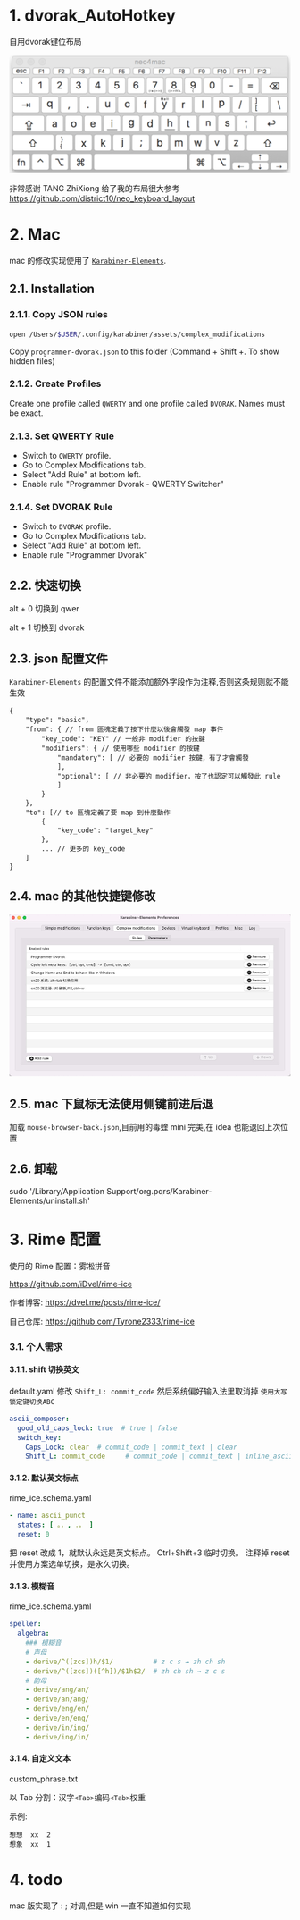# 1. dvorak_AutoHotkey
自用dvorak键位布局

![预览](./my_dvorak_pic.png)

非常感谢 TANG ZhiXiong 给了我的布局很大参考 https://github.com/district10/neo_keyboard_layout

# 2. Mac

mac 的修改实现使用了 [`Karabiner-Elements`](https://karabiner-elements.pqrs.org/docs/).

## 2.1. Installation

### 2.1.1. Copy JSON rules
```bash
open /Users/$USER/.config/karabiner/assets/complex_modifications
```
Copy `programmer-dvorak.json` to this folder
(Command + Shift +. To show hidden files)

### 2.1.2. Create Profiles
Create one profile called `QWERTY` and one profile called `DVORAK`. Names must be exact.

### 2.1.3. Set QWERTY Rule
- Switch to `QWERTY` profile.
- Go to Complex Modifications tab.
- Select "Add Rule" at bottom left.
- Enable rule "Programmer Dvorak - QWERTY Switcher"

### 2.1.4. Set DVORAK Rule
- Switch to `DVORAK` profile.
- Go to Complex Modifications tab.
- Select "Add Rule" at bottom left.
- Enable rule "Programmer Dvorak"


## 2.2. 快速切换

alt + 0 切换到 qwer

alt + 1 切换到 dvorak

## 2.3. json 配置文件
`Karabiner-Elements` 的配置文件不能添加额外字段作为注释,否则这条规则就不能生效

```
{
    "type": "basic",
    "from": { // from 區塊定義了按下什麼以後會觸發 map 事件
        "key_code": "KEY" // 一般非 modifier 的按鍵
        "modifiers": { // 使用哪些 modifier 的按鍵
            "mandatory": [ // 必要的 modifier 按鍵，有了才會觸發
            ],
            "optional": [ // 非必要的 modifier，按了也認定可以觸發此 rule
            ]
        }
    },
    "to": [// to 區塊定義了要 map 到什麼動作
        {
            "key_code": "target_key"
        },
        ... // 更多的 key_code
    ]
}
```

## 2.4. mac 的其他快捷键修改

![需要安装的json](./reference/AF9C7822-9E19-499E-BA68-23C614B4BE75.png)

## 2.5. mac 下鼠标无法使用侧键前进后退
加载 `mouse-browser-back.json`,目前用的毒蝰 mini 完美,在 idea 也能退回上次位置

## 2.6. 卸载

sudo '/Library/Application Support/org.pqrs/Karabiner-Elements/uninstall.sh'

# 3. Rime 配置

使用的 Rime 配置：雾凇拼音

https://github.com/iDvel/rime-ice

作者博客: https://dvel.me/posts/rime-ice/

自己仓库: https://github.com/Tyrone2333/rime-ice

### 3.1. 个人需求
#### 3.1.1. shift 切换英文

default.yaml 修改 `Shift_L: commit_code` 然后系统偏好输入法里取消掉 `使用大写锁定键切换ABC`

```yaml
ascii_composer:
  good_old_caps_lock: true  # true | false
  switch_key:
    Caps_Lock: clear  # commit_code | commit_text | clear
    Shift_L: commit_code     # commit_code | commit_text | inline_ascii | clear | noop

```

#### 3.1.2. 默认英文标点
rime_ice.schema.yaml

```yaml
- name: ascii_punct
  states: [ 。，, ．， ]
  reset: 0
```
把 reset 改成 1，就默认永远是英文标点。
Ctrl+Shift+3 临时切换。
注释掉 reset 并使用方案选单切换，是永久切换。

#### 3.1.3. 模糊音
rime_ice.schema.yaml

```yaml
speller:
  algebra:
    ### 模糊音
    # 声母
    - derive/^([zcs])h/$1/          # z c s → zh ch sh
    - derive/^([zcs])([^h])/$1h$2/  # zh ch sh → z c s
    # 韵母
    - derive/ang/an/
    - derive/an/ang/
    - derive/eng/en/
    - derive/en/eng/
    - derive/in/ing/
    - derive/ing/in/
```

#### 3.1.4. 自定义文本
custom_phrase.txt

以 Tab 分割：汉字`<Tab>`编码`<Tab>`权重

示例:
```text
想想	xx	2
想象	xx	1
```
# 4. todo

mac 版实现了 : ; 对调,但是 win 一直不知道如何实现
